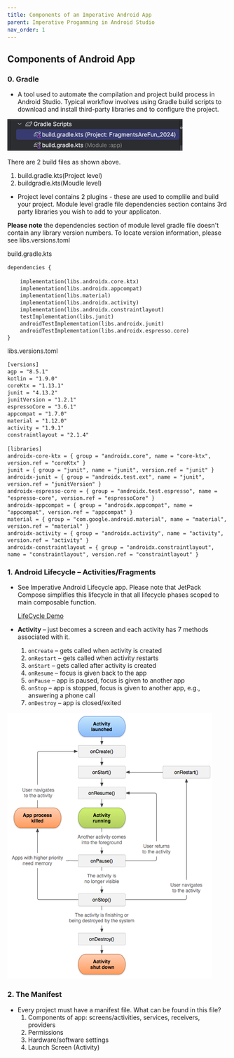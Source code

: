 ```yaml
---
title: Components of an Imperative Android App 
parent: Imperative Progamming in Android Studio
nav_order: 1
---
```


## Components of Android App

<!-- ![Components of Android App](../mnt/data/image.png) -->

### 0. Gradle

- A tool used to automate the compilation and project build process in Android Studio. Typical workflow involves using Gradle build scripts to download and install third-party libraries and to configure the project.

![Gradle Build Files](img/gradle_buid.png)

There are 2 build files as shown above. 
1. build.gradle.kts(Project level)
2. buildgradle.kts(Moudle level)

* Project level contains 2 plugins - these are used to complile and build your project. Module level gradle file 
dependencies section contains 3rd party libraries you wish to add to your applicaton.

**Please note** the dependencies section of module level gradle file doesn't contain any library version numbers. To locate version information, please see libs.versions.toml

build.gradle.kts
```
dependencies {

    implementation(libs.androidx.core.ktx)
    implementation(libs.androidx.appcompat)
    implementation(libs.material)
    implementation(libs.androidx.activity)
    implementation(libs.androidx.constraintlayout)
    testImplementation(libs.junit)
    androidTestImplementation(libs.androidx.junit)
    androidTestImplementation(libs.androidx.espresso.core)
}
```
libs.versions.toml
```
[versions]
agp = "8.5.1"
kotlin = "1.9.0"
coreKtx = "1.13.1"
junit = "4.13.2"
junitVersion = "1.2.1"
espressoCore = "3.6.1"
appcompat = "1.7.0"
material = "1.12.0"
activity = "1.9.1"
constraintlayout = "2.1.4"

[libraries]
androidx-core-ktx = { group = "androidx.core", name = "core-ktx", version.ref = "coreKtx" }
junit = { group = "junit", name = "junit", version.ref = "junit" }
androidx-junit = { group = "androidx.test.ext", name = "junit", version.ref = "junitVersion" }
androidx-espresso-core = { group = "androidx.test.espresso", name = "espresso-core", version.ref = "espressoCore" }
androidx-appcompat = { group = "androidx.appcompat", name = "appcompat", version.ref = "appcompat" }
material = { group = "com.google.android.material", name = "material", version.ref = "material" }
androidx-activity = { group = "androidx.activity", name = "activity", version.ref = "activity" }
androidx-constraintlayout = { group = "androidx.constraintlayout", name = "constraintlayout", version.ref = "constraintlayout" }
```

### 1. Android Lifecycle – Activities/Fragments

- See Imperative Android Lifecycle app. Please note that JetPack Compose simplifies this
lifecycle in that all lifecycle phases scoped to main composable function.
  
  [LifeCycle Demo](https://github.com/Mbialowas10/Android-LifeCycle-Kotlin)

- **Activity** – just becomes a screen and each activity has 7 methods associated with it.
  1. `onCreate` – gets called when activity is created
  2. `onRestart` – gets called when activity restarts
  3. `onStart` – gets called after activity is created
  4. `onResume` – focus is given back to the app
  5. `onPause` – app is paused, focus is given to another app
  6. `onStop` – app is stopped, focus is given to another app, e.g., answering a phone call
  7. `onDestroy` – app is closed/exited

![Android Lifecycle](img/lifecycle.png)


### 2. The Manifest

- Every project must have a manifest file. What can be found in this file?
  1. Components of app: screens/activities, services, receivers, providers
  2. Permissions
  3. Hardware/software settings
  4. Launch Screen (Activity)

